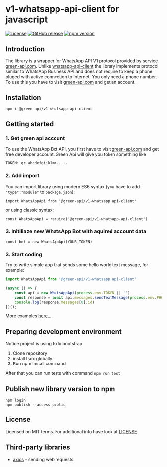 # v1-whatsapp-api-client for javascript

[![License](https://img.shields.io/badge/License-MIT-yellow.svg)](https://github.com/green-api/v1-whatsapp-api-client/blob/master/LICENSE)
[![GitHub release](https://img.shields.io/github/v/release/green-api/v1-whatsapp-api-client.svg)](https://github.com/green-api/v1-whatsapp-api-client/releases)
[![npm version](https://badge.fury.io/js/%40green-api%2Fv1-whatsapp-api-client.svg)](https://www.npmjs.com/package/@green-api/v1-whatsapp-api-client)

## Introduction

The library is a wrapper for WhatsApp API V1 protocol provided by service [green-api.com](https://green-api.com). Unlike [whatsapp-api-client](https://github.com/green-api/whatsapp-api-client) the library implements protocol similar to WhatsApp Business API and does not require to keep a phone pluged with active connection to Internet. You only need a phone number. To use this you have to visit [green-api.com](https://green-api.com) and get an account. 

## Installation

```
npm i @green-api/v1-whatsapp-api-client
```

## Getting started  

### 1. Get green api account

To use the WhatsApp Bot API, you first have to visit [green-api.com](https://green-api.com) and get free developer account. Green Api will give you token  something like 
```
TOKEN: gr.abcdefgijklmn.....
```

### 2. Add import

You can import library using modern ES6 syntax (you have to add ``"type":"module"`` to ``package.json``):
```
import WhatsAppApi from '@green-api/v1-whatsapp-api-client'
```
or using classic syntax:
```
const WhatsAppApi = require('@green-api/v1-whatsapp-api-client')
```
### 3. Initiliaze new WhatsApp Bot with aquired account data
```
const bot = new WhatsAppApi(YOUR_TOKEN)
```

### 3. Start coding

Try to write simple app that sends some hello world text message, for example:

```js
import WhatsAppApi from '@green-api/v1-whatsapp-api-client'

(async () => {
    const api = new WhatsAppApi(process.env.TOKEN || '')
    const response = await api.messages.sendTextMessage(process.env.PHONE_NUMBER || '', 'hello world')
    console.log(response.messages[0].id)
})();
```

More examples [here...](examples/).

## Preparing development environment

Notice project is using tsdx bootstrap

1. Clone repository
2. install tsdx globally
3. Run npm install command

After that you can run tests with command ``npm run test``

## Publish new library version to npm
```
npm login
npm publish --access public
```

## License

Licensed on MIT terms. For additional info have look at [LICENSE](LICENSE)

## Third-party libraries

* [axios](https://github.com/axios/axios) -  sending web requests